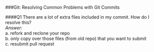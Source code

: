 ###Git:  Resolving Common Problems with Git Commits

####Q1
There are a lot of extra files included in my commit.  How do I resolve this?  
*Answer:*  
a.  refork and reclone your repo  
b.  only copy over those files (from old repo) that you want to submit  
c.  resubmit pull request

 

